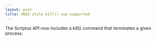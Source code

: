 ```yaml
---
layout: post
title: UNIX-style kill() now supported
---
```


The Scriptus API now includes a kill() command that terminates a given process.
